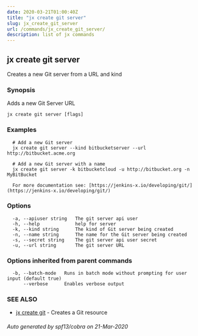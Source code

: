 ```yaml
---
date: 2020-03-21T01:00:40Z
title: "jx create git server"
slug: jx_create_git_server
url: /commands/jx_create_git_server/
description: list of jx commands
---
```

## jx create git server

Creates a new Git server from a URL and kind

### Synopsis

Adds a new Git Server URL

```
jx create git server [flags]
```

### Examples

```
  # Add a new Git server
  jx create git server --kind bitbucketserver --url http://bitbucket.acme.org
  
  # Add a new Git server with a name
  jx create git server -k bitbucketcloud -u http://bitbucket.org -n MyBitBucket
  
  For more documentation see: [https://jenkins-x.io/developing/git/](https://jenkins-x.io/developing/git/)
```

### Options

```
  -a, --apiuser string   The git server api user
  -h, --help             help for server
  -k, --kind string      The kind of Git server being created
  -n, --name string      The name for the Git server being created
  -s, --secret string    The git server api user secret
  -u, --url string       The git server URL
```

### Options inherited from parent commands

```
  -b, --batch-mode   Runs in batch mode without prompting for user input (default true)
      --verbose      Enables verbose output
```

### SEE ALSO

* [jx create git](/commands/jx_create_git/)	 - Creates a Git resource

###### Auto generated by spf13/cobra on 21-Mar-2020
